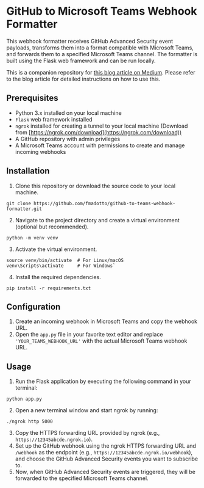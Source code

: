 # GitHub to Microsoft Teams Webhook Formatter

This webhook formatter receives GitHub Advanced Security event payloads, transforms them into a format compatible with Microsoft Teams, and forwards them to a specified Microsoft Teams channel. The formatter is built using the Flask web framework and can be run locally.

This is a companion repository for [this blog article on Medium](https://medium.com/@federicomadotto/leveraging-webhooks-to-integrate-github-advanced-security-events-with-microsoft-teams-a-step-by-a13790e7d688). Please refer to the blog article for detailed instructions on how to use this.

## Prerequisites

- Python 3.x installed on your local machine
- `Flask` web framework installed
- `ngrok` installed for creating a tunnel to your local machine (Download from [https://ngrok.com/download](https://ngrok.com/download))
- A GitHub repository with admin privileges
- A Microsoft Teams account with permissions to create and manage incoming webhooks

## Installation

1.  Clone this repository or download the source code to your local machine.

```
git clone https://github.com/fmadotto/github-to-teams-webhook-formatter.git
```

2.  Navigate to the project directory and create a virtual environment (optional but recommended).

```
python -m venv venv
```

3.  Activate the virtual environment.

```
source venv/bin/activate  # For Linux/macOS
venv\Scripts\activate     # For Windows`
```

4.  Install the required dependencies.

```
pip install -r requirements.txt
```

## Configuration

1.  Create an incoming webhook in Microsoft Teams and copy the webhook URL.
2.  Open the `app.py` file in your favorite text editor and replace `'YOUR_TEAMS_WEBHOOK_URL'` with the actual Microsoft Teams webhook URL.

## Usage

1.  Run the Flask application by executing the following command in your terminal:

```
python app.py
```

2.  Open a new terminal window and start ngrok by running:

```
./ngrok http 5000
```

3.  Copy the HTTPS forwarding URL provided by ngrok (e.g., `https://12345abcde.ngrok.io`).
4.  Set up the GitHub webhook using the ngrok HTTPS forwarding URL and `/webhook` as the endpoint (e.g., `https://12345abcde.ngrok.io/webhook`), and choose the GitHub Advanced Security events you want to subscribe to.
5.  Now, when GitHub Advanced Security events are triggered, they will be forwarded to the specified Microsoft Teams channel.
